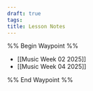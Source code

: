 ```yaml
---
draft: true
tags: 
title: Lesson Notes
---
```

%% Begin Waypoint %%
- [[Music Week 02 2025]]
- [[Music Week 04 2025]]

%% End Waypoint %%
